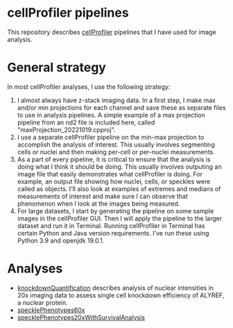# cellProfiler pipelines
This repository describes [cellProfiler](https://cellprofiler.org/) pipelines that I have used for image analysis.

# General strategy
In most cellProfiler analyses, I use the following strategy:
1. I almost always have z-stack imaging data. In a first step, I make max and/or min projections for each channel and save these as separate files to use in analysis pipelines. A simple example of a max projection pipeline from an nd2 file is included here, called "maxProjection_20221019.cpproj".
2. I use a separate cellProfiler pipeline on the min-max projection to accomplish the analysis of interest. This usually involves segmenting cells or nuclei and then making per-cell or per-nuclei measurements. 
3. As a part of every pipeline, it is critical to ensure that the analysis is doing what I think it should be doing. This usually involves outputing an image file that easily demonstrates what cellProfiler is doing. For example, an output file showing how nuclei, cells, or speckles were called as objects. I'll also look at examples of extremes and medians of measurements of interest and make sure I can observe that phenomenon when I look at the images being measured.
4. For large datasets, I start by generating the pipeline on some sample images in the cellProfiler GUI. Then I will apply the pipeline to the larger dataset and run it in Terminal. Running cellProfiler in Terminal has certain Python and Java version requirements. I've run these using Python 3.9 and openjdk 19.0.1.

# Analyses
- [knockdownQuantification](https://github.com/katealexander/cellProfilerPipelines/tree/main/knockdownQuantification) describes analysis of nuclear intensities in 20x imaging data to assess single cell knockdown efficiency of ALYREF, a nuclear protein.   
- [specklePhenotypes60x]()
- [specklePhenotypes20xWithSurvivalAnalysis]()
